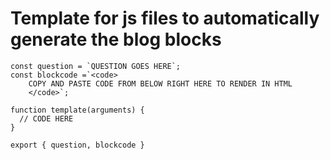 # Template for js files to automatically generate the blog blocks

```
const question = `QUESTION GOES HERE`;
const blockcode =`<code>
    COPY AND PASTE CODE FROM BELOW RIGHT HERE TO RENDER IN HTML
    </code>`;

function template(arguments) {
  // CODE HERE
}

export { question, blockcode }
```
